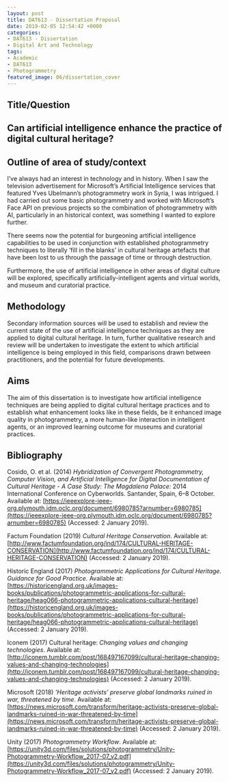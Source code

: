```yaml
---
layout: post
title: DAT613 - Dissertation Proposal
date: 2019-02-05 12:54:42 +0000
categories:
- DAT613 - Dissertation
- Digital Art and Technology
tags:
- Academic
- DAT613
- Photogrammetry
featured_image: 06/dissertation_cover
---
```

## Title/Question

## Can artificial intelligence enhance the practice of digital cultural heritage?

## Outline of area of study/context

I’ve always had an interest in technology and in history. When I saw the television advertisement for Microsoft’s Artificial Intelligence services that featured Yves Ubelmann’s photogrammetry work in Syria, I was intrigued. I had carried out some basic photogrammetry and worked with Microsoft’s Face API on previous projects so the combination of photogrammetry with AI, particularly in an historical context, was something I wanted to explore further.

There seems now the potential for burgeoning artificial intelligence capabilities to be used in conjunction with established photogrammetry techniques to literally ‘fill in the blanks’ in cultural heritage artefacts that have been lost to us through the passage of time or through destruction.

Furthermore, the use of artificial intelligence in other areas of digital culture will be explored, specifically artificially-intelligent agents and virtual worlds,  and museum and curatorial practice.

## Methodology

Secondary information sources will be used to establish and review the current state of the use of artificial intelligence techniques as they are applied to digital cultural heritage. In turn, further qualitative research and review will be undertaken to investigate the extent to which artificial intelligence is being employed in this field, comparisons drawn between practitioners, and the potential for future developments.

## Aims

The aim of this dissertation is to investigate how artificial intelligence techniques are being applied to digital cultural heritage practices and to establish what enhancement looks like in these fields, be it enhanced image quality in photogrammetry, a more human-like interaction in intelligent agents, or an improved learning outcome for museums and curatorial practices.

## Bibliography

Cosido, O. et al. (2014) *Hybridization of Convergent Photogrammetry, Computer Vision, and Artificial Intelligence for Digital Documentation of Cultural Heritage - A Case Study: The Magdalena Palace:* 2014 International Conference on Cyberworlds. Santander, Spain, 6–8 October. Available at: [https://ieeexplore-ieee-org.plymouth.idm.oclc.org/document/6980785?arnumber=6980785](https://ieeexplore-ieee-org.plymouth.idm.oclc.org/document/6980785?arnumber=6980785) (Accessed: 2 January 2019).

Factum Foundation (2019) *Cultural Heritage Conservation*. Available at: [http://www.factumfoundation.org/ind/174/CULTURAL-HERITAGE-CONSERVATION](http://www.factumfoundation.org/ind/174/CULTURAL-HERITAGE-CONSERVATION) (Accessed: 2 January 2019).

Historic England (2017) *Photogrammetric Applications for Cultural Heritage. Guidance for Good Practice.* Available at: [https://historicengland.org.uk/images-books/publications/photogrammetric-applications-for-cultural-heritage/heag066-photogrammetric-applications-cultural-heritage](https://historicengland.org.uk/images-books/publications/photogrammetric-applications-for-cultural-heritage/heag066-photogrammetric-applications-cultural-heritage) (Accessed: 2 January 2019).

Iconem (2017) Cultural heritage: *Changing values and changing technologies*. Available at: [http://iconem.tumblr.com/post/168497167099/cultural-heritage-changing-values-and-changing-technologies](http://iconem.tumblr.com/post/168497167099/cultural-heritage-changing-values-and-changing-technologies) (Accessed: 2 January 2019).

Microsoft (2018) *‘Heritage activists’ preserve global landmarks ruined in war, threatened by time*. Available at: [https://news.microsoft.com/transform/heritage-activists-preserve-global-landmarks-ruined-in-war-threatened-by-time](https://news.microsoft.com/transform/heritage-activists-preserve-global-landmarks-ruined-in-war-threatened-by-time) (Accessed: 2 January 2019).

Unity (2017) *Photogrammetry Workflow*. Available at: [https://unity3d.com/files/solutions/photogrammetry/Unity-Photogrammetry-Workflow_2017-07_v2.pdf](https://unity3d.com/files/solutions/photogrammetry/Unity-Photogrammetry-Workflow_2017-07_v2.pdf) (Accessed: 2 January 2019).